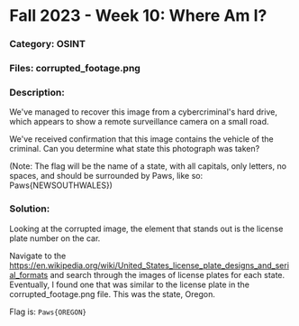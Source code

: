 # Fall 2023 - Week 10: Where Am I?

### Category: OSINT

### Files: corrupted_footage.png

### Description: 
We've managed to recover this image from a cybercriminal's hard drive, which appears to show a remote surveillance camera on a small road. 

We've received confirmation that this image contains the vehicle of the criminal. 
Can you determine what state this photograph was taken? 

(Note: The flag will be the name of a state, with all capitals, only letters, no spaces, and should be surrounded by Paws, like so: Paws{NEWSOUTHWALES})

### Solution:
Looking at the corrupted image, the element that stands out is the license plate number on the car. 

Navigate to the https://en.wikipedia.org/wiki/United_States_license_plate_designs_and_serial_formats and search through the images of license plates for each state. Eventually, I found one that was similar to the license plate in the corrupted_footage.png file. This was the state, Oregon.

Flag is: `Paws{OREGON}`
